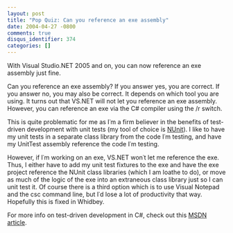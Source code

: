 ```yaml
---
layout: post
title: "Pop Quiz: Can you reference an exe assembly"
date: 2004-04-27 -0800
comments: true
disqus_identifier: 374
categories: []
---
```

With Visual Studio.NET 2005 and on, you can now reference an exe
assembly just fine.

Can you reference an exe assembly? If you answer yes, you are correct.
If you answer no, you may also be correct. It depends on which tool you
are using. It turns out that VS.NET will not let you reference an exe
assembly. However, you can reference an exe via the C\# compiler using
the /r switch.

This is quite problematic for me as I᾿m a firm believer in the benefits
of test-driven development with unit tests (my tool of choice is
[NUnit](http://www.nunit.org/)). I like to have my unit tests in a
separate class library from the code I᾿m testing, and have my UnitTest
assembly reference the code I᾿m testing.

However, if I᾿m working on an exe, VS.NET won᾿t let me reference the
exe. Thus, I either have to add my unit test fixtures to the exe and
have the exe project reference the NUnit class libraries (which I am
loathe to do), or move as much of the logic of the exe into an
extraneous class library just so I can unit test it. Of course there is
a third option which is to use Visual Notepad and the csc command line,
but I᾿d lose a lot of productivity that way. Hopefully this is fixed in
Whidbey.

For more info on test-driven development in C\#, check out this [MSDN
article](http://msdn.microsoft.com/msdnmag/issues/04/04/ExtremeProgramming/ "MSDN Article").

